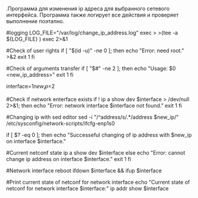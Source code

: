 .Программа для изменения ip адреса для выбранного сетевого интерфейса. Программа также логирует все действия и проверяет выполнение поэтапно.

#logging
LOG_FILE="/var/log/change_ip_address.log"
exec > >(tee -a ${LOG_FILE} )
exec 2>&1

#Check of user rights
if [ "$(id -u)" -ne 0 ]; then
    echo "Error: need root." >&2
    exit 1
fi

#Check of arguments transfer
if [ "$#" -ne 2 ]; then
    echo "Usage: $0 <interface> <new_ip_address>"
    exit 1
fi

interface=$1
new_ip=$2

#Check if network enterface exists
if ! ip a show dev $interface > /dev/null 2>&1; then
    echo "Error: network interface $interface not found."
    exit 1
fi

#Changing ip with sed editor
sed -i "/^address/s/.*/address $new_ip/" /etc/sysconfig/network-scripts/ifcfg-enp1s0

if [ $? -eq 0 ]; then
    echo "Successeful changing of ip address with $new_ip on interface $interface."

#Current netconf state
    ip a show dev $interface
else
    echo "Error: cannot change ip address on interface $interface."
    exit 1
fi

#Network interface reboot
ifdown $interface && ifup $interface

#Print current state of netconf for network interface 
echo "Current state of netconf for network interface $interface:"
ip addr show $interface
